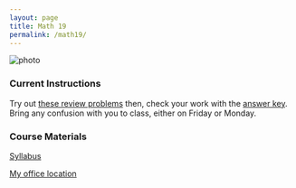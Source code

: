 ```yaml
---
layout: page
title: Math 19
permalink: /math19/
---
```


![photo](https://upload.wikimedia.org/wikipedia/commons/3/34/Sec2tan.gif)

### Current Instructions
Try out [these review problems](http://www.uvm.edu/~bfemery/Math019Review.pdf) then, check your work with the [answer key](http://www.uvm.edu/~bfemery/Math019ReviewAnswers.pdf). Bring any confusion with you to class, either on Friday or Monday.

### Course Materials

[Syllabus](http://www.uvm.edu/~bfemery/Math19Syllabus.pdf)

[My office location](http://www.uvm.edu/~bfemery/math10/FarrellHallLocation.png)
